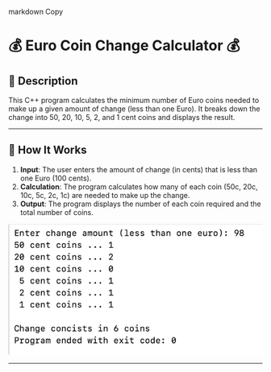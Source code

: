 markdown
Copy
# 💰 Euro Coin Change Calculator 💰  

## 📝 Description  
This C++ program calculates the minimum number of Euro coins needed to make up a given amount of change (less than one Euro). It breaks down the change into 50, 20, 10, 5, 2, and 1 cent coins and displays the result.  

---

## 🚀 How It Works  
1. **Input**: The user enters the amount of change (in cents) that is less than one Euro (100 cents).  
2. **Calculation**: The program calculates how many of each coin (50c, 20c, 10c, 5c, 2c, 1c) are needed to make up the change.  
3. **Output**: The program displays the number of each coin required and the total number of coins.

![image_alt](https://github.com/vanderleijunior9/lab04-Eurocoins/blob/main/Picture1.png)

---


